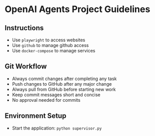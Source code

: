 # OpenAI Agents Project Guidelines

## Instructions
- Use `playwright` to access websites
- Use `github` to manage github access
- Use `docker-compose` to manage services

## Git Workflow
- Always commit changes after completing any task
- Push changes to GitHub after any major change
- Always pull from GitHub before starting new work
- Keep commit messages short and concise
- No approval needed for commits

## Environment Setup
- Start the application: `python supervisor.py`
